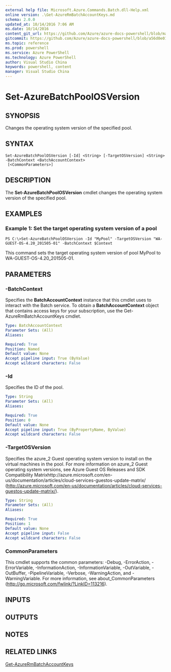 ```yaml
---
external help file: Microsoft.Azure.Commands.Batch.dll-Help.xml
online version: .\Get-AzureRmBatchAccountKeys.md
schema: 2.0.0
updated_at: 10/14/2016 7:06 AM
ms.date: 10/14/2016
content_git_url: https://github.com/Azure/azure-docs-powershell/blob/master/azureps-cmdlets-docs/ResourceManager/AzureRM.Batch/v1.0/CmdletMDs/Set-AzureBatchPoolOSVersion.md
gitcommit: https://github.com/Azure/azure-docs-powershell/blob/a56d0e01e65c2c33aa2af13dd29addc94ead6e88/azureps-cmdlets-docs/ResourceManager/AzureRM.Batch/v1.0/CmdletMDs/Set-AzureBatchPoolOSVersion.md
ms.topic: reference
ms.prod: powershell
ms.service: Azure PowerShell
ms.technology: Azure PowerShell
author: Visual Studio China
keywords: powershell, content
manager: Visual Studio China
---
```


# Set-AzureBatchPoolOSVersion

## SYNOPSIS
Changes the operating system version of the specified pool.

## SYNTAX

```
Set-AzureBatchPoolOSVersion [-Id] <String> [-TargetOSVersion] <String> -BatchContext <BatchAccountContext>
 [<CommonParameters>]
```

## DESCRIPTION
The **Set-AzureBatchPoolOSVersion** cmdlet changes the operating system version of the specified pool.

## EXAMPLES

### Example 1: Set the target operating system version of a pool
```
PS C:\>Set-AzureBatchPoolOSVersion -Id "MyPool" -TargetOSVersion "WA-GUEST-OS-4.20_201505-01" -BatchContext $Context
```

This command sets the target operating system version of pool MyPool to WA-GUEST-OS-4.20_201505-01.

## PARAMETERS

### -BatchContext
Specifies the **BatchAccountContext** instance that this cmdlet uses to interact with the Batch service.
To obtain a **BatchAccountContext** object that contains access keys for your subscription, use the Get-AzureRmBatchAccountKeys cmdlet.

```yaml
Type: BatchAccountContext
Parameter Sets: (All)
Aliases: 

Required: True
Position: Named
Default value: None
Accept pipeline input: True (ByValue)
Accept wildcard characters: False
```

### -Id
Specifies the ID of the pool.

```yaml
Type: String
Parameter Sets: (All)
Aliases: 

Required: True
Position: 0
Default value: None
Accept pipeline input: True (ByPropertyName, ByValue)
Accept wildcard characters: False
```

### -TargetOSVersion
Specifies the azure_2 Guest operating system version to install on the virtual machines in the pool.
For more information on azure_2 Guest operating system versions, see Azure Guest OS Releases and SDK Compatibility Matrixhttp://azure.microsoft.com/en-us/documentation/articles/cloud-services-guestos-update-matrix/ (http://azure.microsoft.com/en-us/documentation/articles/cloud-services-guestos-update-matrix/).

```yaml
Type: String
Parameter Sets: (All)
Aliases: 

Required: True
Position: 1
Default value: None
Accept pipeline input: False
Accept wildcard characters: False
```

### CommonParameters
This cmdlet supports the common parameters: -Debug, -ErrorAction, -ErrorVariable, -InformationAction, -InformationVariable, -OutVariable, -OutBuffer, -PipelineVariable, -Verbose, -WarningAction, and -WarningVariable. For more information, see about_CommonParameters (http://go.microsoft.com/fwlink/?LinkID=113216).

## INPUTS

## OUTPUTS

## NOTES

## RELATED LINKS

[Get-AzureRmBatchAccountKeys](.\Get-AzureRmBatchAccountKeys.md)

